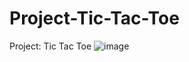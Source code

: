 # Project-Tic-Tac-Toe
Project: Tic Tac Toe
![image](https://github.com/user-attachments/assets/62347145-a624-4b6a-8c2a-12e42d211608)
